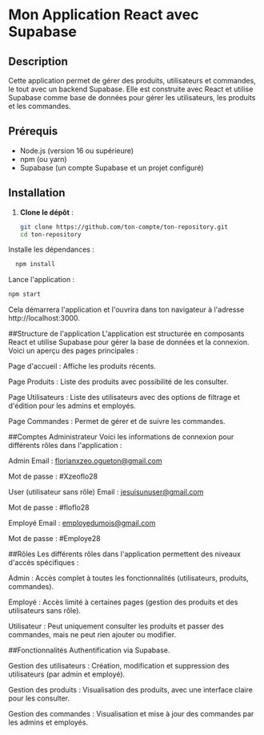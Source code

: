 # Mon Application React avec Supabase

## Description

Cette application permet de gérer des produits, utilisateurs et commandes, le tout avec un backend Supabase. Elle est construite avec React et utilise Supabase comme base de données pour gérer les utilisateurs, les produits et les commandes.

## Prérequis

- Node.js (version 16 ou supérieure)
- npm (ou yarn)
- Supabase (un compte Supabase et un projet configuré)

## Installation

1. **Clone le dépôt** :

   ```bash
   git clone https://github.com/ton-compte/ton-repository.git
   cd ton-repository
   ```
Installe les dépendances :
```bash
  npm install
```

Lance l'application :
```bash
npm start
```
Cela démarrera l'application et l'ouvrira dans ton navigateur à l'adresse http://localhost:3000.

##Structure de l'application
L'application est structurée en composants React et utilise Supabase pour gérer la base de données et la connexion. Voici un aperçu des pages principales :

Page d'accueil : Affiche les produits récents.

Page Produits : Liste des produits avec possibilité de les consulter.

Page Utilisateurs : Liste des utilisateurs avec des options de filtrage et d'édition pour les admins et employés.

Page Commandes : Permet de gérer et de suivre les commandes.

##Comptes Administrateur
Voici les informations de connexion pour différents rôles dans l'application :

Admin
Email : florianxzeo.ogueton@gmail.com

Mot de passe : #Xzeoflo28

User (utilisateur sans rôle)
Email : jesuisunuser@gmail.com

Mot de passe : #floflo28

Employé
Email : employedumois@gmail.com

Mot de passe : #Employe28

##Rôles
Les différents rôles dans l'application permettent des niveaux d'accès spécifiques :

Admin : Accès complet à toutes les fonctionnalités (utilisateurs, produits, commandes).

Employé : Accès limité à certaines pages (gestion des produits et des utilisateurs sans rôle).

Utilisateur : Peut uniquement consulter les produits et passer des commandes, mais ne peut rien ajouter ou modifier.

##Fonctionnalités
Authentification via Supabase.

Gestion des utilisateurs : Création, modification et suppression des utilisateurs (par admin et employé).

Gestion des produits : Visualisation des produits, avec une interface claire pour les consulter.

Gestion des commandes : Visualisation et mise à jour des commandes par les admins et employés.
